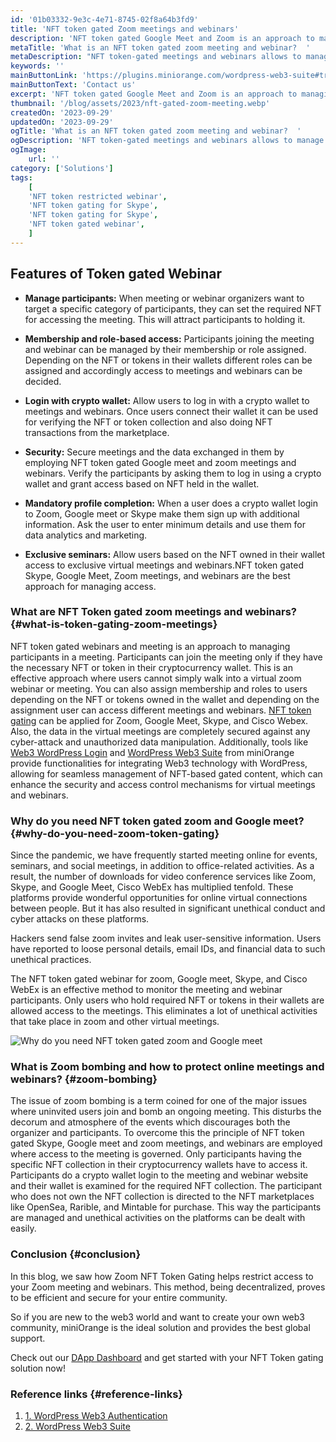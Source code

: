 ```yaml
---
id: '01b03332-9e3c-4e71-8745-02f8a64b3fd9'
title: 'NFT token gated Zoom meetings and webinars'
description: 'NFT token gated Google Meet and Zoom is an approach to managing the participants in a virtual meeting and webinar. Here users login to Google Meet, Zoom, and Skype using a cryptocurrency wallet, and for accessing the meeting user should hold the required NFT or tokens in their wallets. Depending on the NFT or token in the wallet different memberships and roles can be assigned and accordingly access to the different meeting or webinar portals can be given. Users can also upgrade by buying NFT over the marketplace and have access to meeting portals of their choice.'
metaTitle: 'What is an NFT token gated zoom meeting and webinar?  '
metaDescription: "NFT token-gated meetings and webinars allows to manage participants access to the meeting. In Zoom NFT gating participants with required tokens have access."
keywords: ''
mainButtonLink: 'https://plugins.miniorange.com/wordpress-web3-suite#trial-form'
mainButtonText: 'Contact us'
excerpt: 'NFT token gated Google Meet and Zoom is an approach to managing the participants in a virtual meeting and webinar. Here users login to Google Meet, Zoom, and Skype using a cryptocurrency wallet, and for accessing the meeting user should hold the required NFT or tokens in their wallets.'
thumbnail: '/blog/assets/2023/nft-gated-zoom-meeting.webp'
createdOn: '2023-09-29'
updatedOn: '2023-09-29'
ogTitle: 'What is an NFT token gated zoom meeting and webinar?  '
ogDescription: 'NFT token-gated meetings and webinars allows to manage participants access to the meeting. In Zoom NFT gating participants with required tokens have access.'
ogImage:
    url: ''
category: ['Solutions']
tags:
    [
	'NFT token restricted webinar',
    'NFT token gating for Skype',
    'NFT token gating for Skype',
    'NFT token gated webinar',
    ]
---
```


## Features of Token gated Webinar

- **Manage participants:** When meeting or webinar organizers want to target a specific category of participants, they can set the required NFT for accessing the meeting. This will attract participants to holding it.

- **Membership and role-based access:** Participants joining the meeting and webinar can be managed by their membership or role assigned. Depending on the NFT or tokens in their wallets different roles can be assigned and accordingly access to meetings and webinars can be decided.

- **Login with crypto wallet:** Allow users to log in with a crypto wallet to meetings and webinars. Once users connect their wallet it can be used for verifying the NFT or token collection and also doing NFT transactions from the marketplace.

- **Security:** Secure meetings and the data exchanged in them by employing NFT token gated Google meet and zoom meetings and webinars. Verify the participants by asking them to log in using a crypto wallet and grant access based on NFT held in the wallet.

- **Mandatory profile completion:** When a user does a crypto wallet login to Zoom, Google meet or Skype make them sign up with additional information. Ask the user to enter minimum details and use them for data analytics and marketing.

- **Exclusive seminars:** Allow users based on the NFT owned in their wallet access to exclusive virtual meetings and webinars.NFT token gated Skype, Google Meet, Zoom meetings, and webinars are the best approach for managing access.


### What are NFT Token gated zoom meetings and webinars? {#what-is-token-gating-zoom-meetings}

NFT token gated webinars and meeting is an approach to managing participants in a meeting. Participants can join the meeting only if they have the necessary NFT or token in their cryptocurrency wallet. This is an effective approach where users cannot simply walk into a virtual zoom webinar or meeting. 
You can also assign membership and roles to users depending on the NFT or tokens owned in the wallet and depending on the assignment user can access different meetings and webinars. [NFT token gating](https://www.miniorange.com/web3/nft-based-gated-content/) can be applied for Zoom, Google Meet, Skype, and Cisco Webex. Also, the data in the virtual meetings are completely secured against any cyber-attack and unauthorized data manipulation. 
Additionally, tools like [Web3 WordPress Login](https://plugins.miniorange.com/web3-wordpress-login) and [WordPress Web3 Suite](https://plugins.miniorange.com/wordpress-web3-suite) from miniOrange provide functionalities for integrating Web3 technology with WordPress, allowing for seamless management of NFT-based gated content, which can enhance the security and access control mechanisms for virtual meetings and webinars.

### Why do you need NFT token gated zoom and Google meet?  {#why-do-you-need-zoom-token-gating}

Since the pandemic, we have frequently started meeting online for events, seminars, and social meetings, in addition to office-related activities. As a result, the number of downloads for video conference services like Zoom, Skype, and Google Meet, Cisco WebEx has multiplied tenfold. These platforms provide wonderful opportunities for online virtual connections between people. But it has also resulted in significant unethical conduct and cyber attacks on these platforms.

Hackers send false zoom invites and leak user-sensitive information. Users have reported to loose personal details, email IDs, and financial data to such unethical practices.

The NFT token gated webinar for zoom, Google meet, Skype, and Cisco WebEx is an effective method to monitor the meeting and webinar participants. Only users who hold required NFT or tokens in their wallets are allowed access to the meetings. This eliminates a lot of unethical activities that take place in zoom and other virtual meetings.

![Why do you need NFT token gated zoom and Google meet](/blog/assets/2023/nft-gated-zoom-meeting-flow.webp)


### What is Zoom bombing and how to protect online meetings and webinars? {#zoom-bombing}

The issue of zoom bombing is a term coined for one of the major issues where uninvited users join and bomb an ongoing meeting. This disturbs the decorum and atmosphere of the events which discourages both the organizer and participants. To overcome this the principle of NFT token gated Skype, Google meet and zoom meetings, and webinars are employed where access to the meeting is governed. Only participants having the specific NFT collection in their cryptocurrency wallets have to access it. Participants do a crypto wallet login to the meeting and webinar website and their wallet is examined for the required NFT collection. The participant who does not own the NFT collection is directed to the NFT marketplaces like OpenSea, Rarible, and Mintable for purchase. This way the participants are managed and unethical activities on the platforms can be dealt with easily.

### Conclusion {#conclusion}

In this blog, we saw how Zoom NFT Token Gating helps restrict access to your Zoom meeting and webinars. This method, being decentralized, proves to be efficient and secure for your entire community.

So if you are new to the web3 world and want to create your own web3 community, miniOrange is the ideal solution and provides the best global support. 

Check out our [DApp Dashboard](https://dapp.miniorange.com/)  and get started with your NFT Token gating solution now!


### Reference links  {#reference-links}

1. [1. WordPress Web3 Authentication](https://plugins.miniorange.com/web3-wordpress-login)
2. [2. WordPress Web3 Suite](https://plugins.miniorange.com/wordpress-web3-suite)




